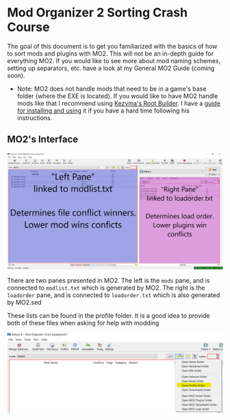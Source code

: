 # Mod Organizer 2 Sorting Crash Course

The goal of this document is to get you familiarized with the basics of how to sort mods and plugins with MO2. This will not be an in-depth guide for everything MO2. If you would like to see more about mod naming schemes, setting up separators, etc. have a look at my General MO2 Guide (coming soon).

  - Note: MO2 does not handle mods that need to be in a game's base folder (where the EXE is located). If you would like to have MO2 handle mods like that I recommend using [Kezyma's Root Builder](https://www.nexusmods.com/skyrimspecialedition/mods/31720). I have a [guide for installing and using](./mo2-rootbuilder.md) it if you have a hard time following his instructions.

  ## MO2's Interface

![MO2 Panes](./images/mo2-panes.png)

  There are two panes presented in MO2. The left is the `mods` pane, and is connected to `modlist.txt` which is generated by MO2. The right is the `loadorder` pane, and is connected to `loadorder.txt` which is also generated by MO2.sed               
  
  These lists can be found in the profile folder. It is a good idea to provide both of these files when asking for help with modding

   ![Profile Folder](./images/mo2-profile.png) 